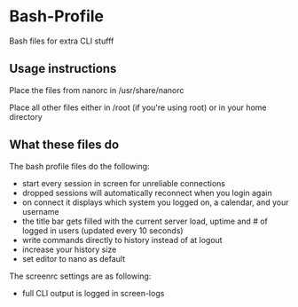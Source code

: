 Bash-Profile
============

Bash files for extra CLI stufff

## Usage instructions
Place the files from nanorc in /usr/share/nanorc

Place all other files either in /root (if you're using root) or in your home directory

## What these files do
The bash profile files do the following:
- start every session in screen for unreliable connections
- dropped sessions will automatically reconnect when you login again
- on connect it displays which system you logged on, a calendar, and your username
- the title bar gets filled with the current server load, uptime and # of logged in users (updated every 10 seconds)
- write commands directly to history instead of at logout
- increase your history size
- set editor to nano as default

The screenrc settings are as following:
- full CLI output is logged in screen-logs
